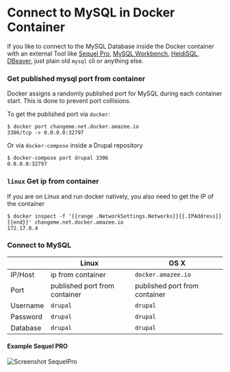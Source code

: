 # Connect to MySQL in Docker Container

If you like to connect to the MySQL Database inside the Docker container with an external Tool like [Sequel Pro](http://www.sequelpro.com/), [MySQL Workbench](http://www.mysql.com/products/workbench/), [HeidiSQL](http://www.heidisql.com/), [DBeaver](http://dbeaver.jkiss.org/), just plain old `mysql` cli or anything else.

### Get published mysql port from container

Docker assigns a randomly published port for MySQL during each container start. This is done to prevent port collisions.

To get the published port via `docker`:

    $ docker port changeme.net.docker.amazee.io
    3306/tcp -> 0.0.0.0:32797

Or via `docker-compose` inside a Drupal repository

    $ docker-compose port drupal 3306
    0.0.0.0:32797

### `linux` Get ip from container

If you are on Linux and run docker natively, you also need to get the IP of the container

    $ docker inspect -f '{{range .NetworkSettings.Networks}}{{.IPAddress}}{{end}}' changeme.net.docker.amazee.io
    172.17.0.4

### Connect to MySQL

|          | Linux                         | OS X                          |
|----------|-------------------------------|-------------------------------|
| IP/Host  | ip from container             | `docker.amazee.io`            |
| Port     | published port from container | published port from container |
| Username | `drupal`                      | `drupal`                      |
| Password | `drupal`                      | `drupal`                      |
| Database | `drupal`                      | `drupal`                      |

#### Example Sequel PRO

![Screenshot SequelPro](Sequel_Pro.png)

